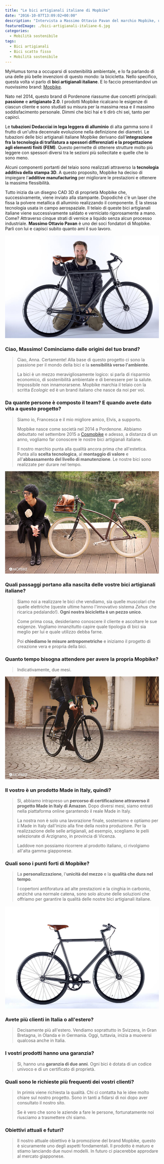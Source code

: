 ```yaml
---
title: "Le bici artigianali italiane di Mopbike"
date: "2016-10-07T13:09:02+00:00"
description: "Intervista a Massimo Ottavio Pavan del marchio Mopbike, un brand di bici artigianali italiane nato due anni fa in quel di Pordenone."
featuredImage: ./bici-artigianali-italiane-6.jpg
categories:
  - Mobilità sostenibile
tags:
  - Bici artigianali
  - Bici scatto fisso
  - Mobilità sostenibile
---
```


MyHumus torna a occuparsi di sostenibilità ambientale, e lo fa parlando di una delle più belle invenzioni di questo mondo: la bicicletta.
Nello specifico, questa volta vi parlo di **bici artigianali italiane**. E lo faccio presentandovi un nuovissimo brand: [Mopbike](http://www.mopbike.com).

Nato nel 2014, questo brand di Pordenone riassume due concetti principali: **passione** e **artigianato 2.0**.
I prodotti Mopbike ricalcano le esigenze di ciascun cliente e sono studiati su misura per la massima resa e il massimo soddisfacimento personale. Dimmi che bici hai e ti dirò chi sei, tanto per capirci.

Le **tubazioni Dedacciai in lega leggera di alluminio** di alta gamma sono il frutto di un'ultra decennale evoluzione nella definizione dei diametri.
Le tubazioni delle bici artigianali italiane Mopbike derivano dall'**integrazione fra la tecnologia di trafilatura a spessori differenziati e la progettazione agli elementi finiti (FEM)**. Questo permette di ottenere strutture molto più leggere con spessori diversi tra le sezioni più sollecitate e quelle che lo sono meno.

Alcuni componenti portanti del telaio sono realizzati attraverso la **tecnologia additiva della stampa 3D**. A questo proposito, Mopbike ha deciso di impiegare l'**additive manufacturing** per migliorare le prestazioni e ottenere la massima flessibilità.

Tutto inizia da un disegno CAD 3D di proprietà Mopbike che, successivamente, viene inviato alla stampante. Dopodiché c'è un laser che fissa la polvere metallica di alluminio realizzando il componente. È la stessa tecnologia usata in campo aerospaziale.
Il telaio di queste bici artigianali italiane viene successivamente saldato e verniciato rigorosamente a mano. Come? Attraverso cinque strati di vernice a liquido senza alcun processo industriale.
**Massimo Ottavio Pavan** è uno dei soci fondatori di Mopbike. Parli con lui e capisci subito quanto ami il suo lavoro.

![Massimo Ottavio Pavan](./bici-artigianali-italiane.jpg)

### Ciao, Massimo! Cominciamo dalle origini del tuo brand?

> Ciao, Anna. Certamente! Alla base di questo progetto ci sono la passione per il mondo della bici e la **sensibilità verso l'ambiente**.
>
> La bici è un mezzo meravigliosamente logico: si parla di risparmio economico, di sostenibilità ambientale e di benessere per la salute. Impossibile non innamorarsene. Mopbike marchia il telaio con la scritta _Ecologic_ ed è un brand italiano che nasce da noi per voi.

### Da quante persone è composto il team? E quando avete dato vita a questo progetto?

> Siamo io, Francesca e il mio migliore amico, Elvis, a supporto.
>
> Mopbike nasce come società nel 2014 a Pordenone. Abbiamo debuttato nel settembre 2015 a [Cosmobike](http://www.cosmobikeshow.com) e adesso, a distanza di un anno, vogliamo far conoscere le nostre bici artigianali italiane.
>
> Il nostro marchio punta alla qualità ancora prima che all'estetica. Punta alla **scelta tecnologica**, al **montaggio di valore** e all'**abbassamento del livello di manutenzione**. Le nostre bici sono realizzate per durare nel tempo.

![Massimo Ottavio Pavan](./bici-artigianali-italiane-2.jpg)

### Quali passaggi portano alla nascita delle vostre bici artigianali italiane?

> Siamo noi a realizzare le bici che vendiamo, sia quelle muscolari che quelle elettriche (queste ultime hanno l'innovativo sistema _Zehus_ che ricarica pedalando!). **Ogni nostra bicicletta è un pezzo unico**.
>
> Come prima cosa, desideriamo conoscere il cliente e ascoltare le sue esigenze. Vogliamo innanzitutto capire quale tipologia di bici sia meglio per lui e quale utilizzo debba farne.
>
> Poi **chiediamo le misure antropometriche** e iniziamo il progetto di creazione vera e propria della bici.

### Quanto tempo bisogna attendere per avere la propria Mopbike?

> Indicativamente, due mesi.

![Massimo Ottavio Pavan](./bici-artigianali-italiane-4.jpg)

### Il vostro è un prodotto Made in Italy, quindi?

> Sì, abbiamo intrapreso un **percorso di certificazione attraverso il progetto Made in Italy di Amazon**. Dopo diversi mesi, siamo entrati nella piattaforma online garantendo il reale Made in Italy.
>
> La nostra non è solo una lavorazione finale, sosteniamo e optiamo per il Made in Italy dall'inizio alla fine della nostra produzione. Per la realizzazione delle selle artigianali, ad esempio, scegliamo le pelli selezionate di Arzignano, in provincia di Vicenza.
>
> Laddove non possiamo ricorrere al prodotto italiano, ci rivolgiamo all'alta gamma giapponese.

### Quali sono i punti forti di Mopbike?

> La **personalizzazione**, l'**unicità del mezzo** e la **qualità che dura nel tempo**.
>
> I copertoni antiforatura ad alte prestazioni e la cinghia in carbonio, anziché una normale catena, sono solo alcune delle soluzioni che offriamo per garantire la qualità delle nostre bici artigianali italiane.

![Massimo Ottavio Pavan](./bici-artigianali-italiane-5.jpg)

### Avete più clienti in Italia o all'estero?

> Decisamente più all'estero. Vendiamo soprattutto in Svizzera, in Gran Bretagna, in Olanda e in Germania. Oggi, tuttavia, inizia a muoversi qualcosa anche in Italia.

### I vostri prodotti hanno una garanzia?

> Sì, hanno una **garanzia di due anni**. Ogni bici è dotata di un codice univoco e di un certificato di proprietà.

### Quali sono le richieste più frequenti dei vostri clienti?

> In primis viene richiesta la qualità. Chi ci contatta ha le idee molto chiare sul nostro progetto. Sono in tanti a fidarsi di noi dopo aver consultato il nostro sito.
>
> Se è vero che sono le aziende a fare le persone, fortunatamente noi riusciamo a trasmettere chi siamo.

### Obiettivi attuali e futuri?

> Il nostro attuale obiettivo è la promozione del brand Mopbike, questo è sicuramente uno degli aspetti fondamentali. Il prodotto è maturo e stiamo lanciando due nuovi modelli. In futuro ci piacerebbe approdare al mercato giapponese.
